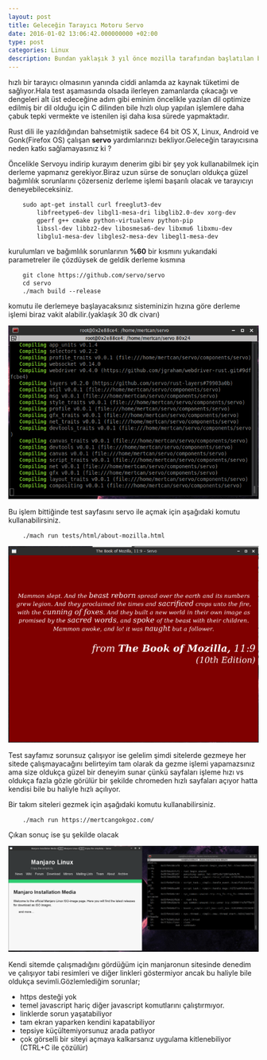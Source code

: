 ```yaml
---
layout: post
title: Geleceğin Tarayıcı Motoru Servo
date: 2016-01-02 13:06:42.000000000 +02:00
type: post
categories: Linux
description: Bundan yaklaşık 3 yıl önce mozilla tarafından başlatılan bir proje olan servo tarayıcıların yavaşlığına çare olmak için geliyordu. Rust
---
```


hızlı bir tarayıcı olmasının yanında ciddi anlamda az kaynak tüketimi de sağlıyor.Hala test aşamasında olsada ilerleyen zamanlarda çıkacağı ve dengeleri alt üst edeceğine adım gibi eminim öncelikle yazılan dil optimize edilmiş bir dil olduğu için C dilinden bile hızlı olup yapılan işlemlere daha çabuk tepki vermekte ve istenilen işi daha kısa sürede yapmaktadır.

Rust dili ile yazıldığından bahsetmiştik sadece 64 bit OS X, Linux, Android ve Gonk(Firefox OS) çalışan **servo** yardımlarınızı bekliyor.Geleceğin tarayıcısına neden katkı sağlamayasınız ki ?

Öncelikle Servoyu indirip kurayım denerim gibi bir şey yok kullanabilmek için derleme yapmanız gerekiyor.Biraz uzun sürse de sonuçları oldukça güzel bağımlılık sorunlarını çözerseniz derleme işlemi başarılı olacak ve tarayıcıyı deneyebileceksiniz.

```
    sudo apt-get install curl freeglut3-dev
        libfreetype6-dev libgl1-mesa-dri libglib2.0-dev xorg-dev
        gperf g++ cmake python-virtualenv python-pip
        libssl-dev libbz2-dev libosmesa6-dev libxmu6 libxmu-dev
        libglu1-mesa-dev libgles2-mesa-dev libegl1-mesa-dev
```

kurulumları ve bağımlılık sorunlarının **%60** bir kısmını yukarıdaki parametreler ile çözdüysek de geldik derleme kısmına

```
    git clone https://github.com/servo/servo
    cd servo
    ./mach build --release
```

komutu ile derlemeye başlayacaksınız sisteminizin hızına göre derleme işlemi biraz vakit alabilir.(yaklaşık 30 dk civarı)

![compileservo](/assets/compileservo.png)

Bu işlem bittiğinde test sayfasını servo ile açmak için aşağıdaki komutu kullanabilirsiniz.

```
    ./mach run tests/html/about-mozilla.html
```

![servotestpage](/assets/servotestpage.png)

Test sayfamız sorunsuz çalışıyor ise gelelim şimdi sitelerde gezmeye her sitede çalışmayacağını belirteyim tam olarak da gezme işlemi yapamazsınız ama size oldukça güzel bir deneyim sunar çünkü sayfaları işleme hızı vs oldukça fazla gözle görülür bir şekilde chromeden hızlı sayfaları açıyor hatta kendisi bile bu haliyle hızlı açılıyor.

Bir takım siteleri gezmek için aşağıdaki komutu kullanabilirsiniz.

```
    ./mach run https://mertcangokgoz.com/
```

Çıkan sonuç ise şu şekilde olacak

![servocalisma1](/assets/servocalisma1.png)

Kendi sitemde çalışmadığını gördüğüm için manjaronun sitesinde denedim ve çalışıyor tabi resimleri ve diğer linkleri göstermiyor ancak bu haliyle bile oldukça sevimli.Gözlemlediğim sorunlar;

- https desteği yok
- temel javascript hariç diğer javascript komutlarını çalıştırmıyor.
- linklerde sorun yaşatabiliyor
- tam ekran yaparken kendini kapatabiliyor
- tepsiye küçültemiyorsunuz arada patlıyor
- çok görselli bir siteyi açmaya kalkarsanız uygulama kitlenebiliyor (CTRL+C ile çözülür)
